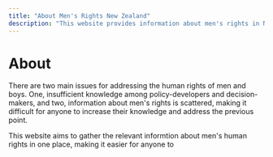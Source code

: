 ```yaml
---
title: "About Men's Rights New Zealand"
description: "This website provides information about men's rights in New Zealand to highlight the human rights issues affecting men and boys and to support men’s advocates, human rights professionals, policymakers, and community organisations to improve outcomes for men and boys."
---
```

# About
 
There are two main issues for addressing the human rights of men and boys. One, insufficient knowledge among policy-developers and decision-makers, and two, information about men's rights is scattered, making it difficult for anyone to increase their knowledge and address the previous point.

This website aims to gather the relevant informtion about men's human rights in one place, making it easier for anyone to 

